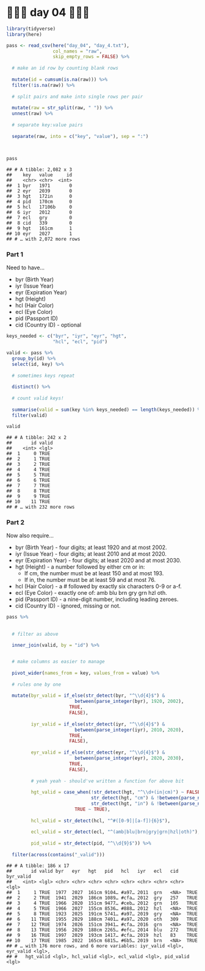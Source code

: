 🎄🎄🎄 day 04 🎄🎄🎄
================

``` r
library(tidyverse)
library(here)
```

``` r
pass <- read_csv(here("day_04", "day_4.txt"),
                 col_names = "raw",
                 skip_empty_rows = FALSE) %>%
  
  # make an id row by counting blank rows
  
  mutate(id = cumsum(is.na(raw))) %>% 
  filter(!is.na(raw)) %>% 
  
  # split pairs and make into single rows per pair
  
  mutate(raw = str_split(raw, " ")) %>% 
  unnest(raw) %>% 
  
  # separate key:value pairs
  
  separate(raw, into = c("key", "value"), sep = ":")
  
  

pass
```

    ## # A tibble: 2,082 x 3
    ##    key   value     id
    ##    <chr> <chr>  <int>
    ##  1 byr   1971       0
    ##  2 eyr   2039       0
    ##  3 hgt   172in      0
    ##  4 pid   170cm      0
    ##  5 hcl   17106b     0
    ##  6 iyr   2012       0
    ##  7 ecl   gry        0
    ##  8 cid   339        0
    ##  9 hgt   161cm      1
    ## 10 eyr   2027       1
    ## # … with 2,072 more rows

### Part 1

Need to have…

  - byr (Birth Year)
  - iyr (Issue Year)
  - eyr (Expiration Year)
  - hgt (Height)
  - hcl (Hair Color)
  - ecl (Eye Color)
  - pid (Passport ID)
  - cid (Country ID) - optional

<!-- end list -->

``` r
keys_needed <- c("byr", "iyr", "eyr", "hgt",
                 "hcl", "ecl", "pid")

valid <- pass %>% 
  group_by(id) %>%
  select(id, key) %>% 
  
  # sometimes keys repeat
  
  distinct() %>% 
  
  # count valid keys!
  
  summarise(valid = sum(key %in% keys_needed) == length(keys_needed)) %>% 
  filter(valid)

valid
```

    ## # A tibble: 242 x 2
    ##       id valid
    ##    <int> <lgl>
    ##  1     0 TRUE 
    ##  2     1 TRUE 
    ##  3     2 TRUE 
    ##  4     4 TRUE 
    ##  5     5 TRUE 
    ##  6     6 TRUE 
    ##  7     7 TRUE 
    ##  8     8 TRUE 
    ##  9     9 TRUE 
    ## 10    11 TRUE 
    ## # … with 232 more rows

### Part 2

Now also require…

  - byr (Birth Year) - four digits; at least 1920 and at most 2002.
  - iyr (Issue Year) - four digits; at least 2010 and at most 2020.
  - eyr (Expiration Year) - four digits; at least 2020 and at most 2030.
  - hgt (Height) - a number followed by either cm or in:
      - If cm, the number must be at least 150 and at most 193.
      - If in, the number must be at least 59 and at most 76.
  - hcl (Hair Color) - a \# followed by exactly six characters 0-9 or
    a-f.
  - ecl (Eye Color) - exactly one of: amb blu brn gry grn hzl oth.
  - pid (Passport ID) - a nine-digit number, including leading zeroes.
  - cid (Country ID) - ignored, missing or not.

<!-- end list -->

``` r
pass %>% 
  
  
  # filter as above
  
  inner_join(valid, by = "id") %>% 


  # make columns as easier to manage
  
  pivot_wider(names_from = key, values_from = value) %>% 
  
  # rules one by one
  
  mutate(byr_valid = if_else(str_detect(byr, "^\\d{4}$") &
                         between(parse_integer(byr), 1920, 2002),
                       TRUE,
                       FALSE),
         
         iyr_valid = if_else(str_detect(iyr, "^\\d{4}$") &
                         between(parse_integer(iyr), 2010, 2020),
                       TRUE,
                       FALSE),
         
         eyr_valid = if_else(str_detect(eyr, "^\\d{4}$") &
                         between(parse_integer(eyr), 2020, 2030),
                       TRUE,
                       FALSE),
         
         # yeah yeah - should've written a function for above bit
         
         hgt_valid = case_when(!str_detect(hgt, "^\\d+(in|cm)") ~ FALSE,
                               str_detect(hgt, "cm") & !between(parse_number(hgt), 150, 193) ~ FALSE,
                               str_detect(hgt, "in") & !between(parse_number(hgt),  59, 76)  ~ FALSE,
                         TRUE ~ TRUE),
         
         hcl_valid = str_detect(hcl, "^#([0-9]|[a-f]){6}$"),
         
         ecl_valid = str_detect(ecl, "^(amb|blu|brn|gry|grn|hzl|oth)"),
         
         pid_valid = str_detect(pid, "^\\d{9}$")) %>%
  
  filter(across(contains("_valid")))
```

    ## # A tibble: 186 x 17
    ##       id valid byr   eyr   hgt   pid   hcl   iyr   ecl   cid   byr_valid
    ##    <int> <lgl> <chr> <chr> <chr> <chr> <chr> <chr> <chr> <chr> <lgl>    
    ##  1     1 TRUE  1977  2027  161cm 9104… #a97… 2011  grn   <NA>  TRUE     
    ##  2     2 TRUE  1941  2029  186cm 1089… #cfa… 2012  gry   257   TRUE     
    ##  3     4 TRUE  1966  2020  151cm 9477… #ceb… 2012  grn   105   TRUE     
    ##  4     5 TRUE  1966  2027  155cm 8536… #888… 2012  hzl   <NA>  TRUE     
    ##  5     8 TRUE  1923  2025  191cm 5741… #a97… 2019  gry   <NA>  TRUE     
    ##  6    11 TRUE  1955  2029  188cm 7401… #a97… 2020  oth   309   TRUE     
    ##  7    12 TRUE  1974  2026  151cm 3941… #cfa… 2016  grn   <NA>  TRUE     
    ##  8    13 TRUE  1956  2029  188cm 2265… #efc… 2014  blu   272   TRUE     
    ##  9    16 TRUE  1997  2029  193cm 1417… #cfa… 2019  hzl   83    TRUE     
    ## 10    17 TRUE  1985  2022  165cm 6815… #6b5… 2019  brn   <NA>  TRUE     
    ## # … with 176 more rows, and 6 more variables: iyr_valid <lgl>, eyr_valid <lgl>,
    ## #   hgt_valid <lgl>, hcl_valid <lgl>, ecl_valid <lgl>, pid_valid <lgl>
